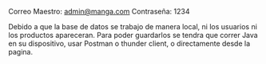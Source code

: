 Correo Maestro: admin@manga.com
Contraseña: 1234

Debido a que la base de datos se trabajo de manera local, ni los usuarios ni los productos apareceran. 
Para poder guardarlos se tendra que correr Java en su dispositivo, usar Postman o thunder client, o directamente desde la pagina. 

